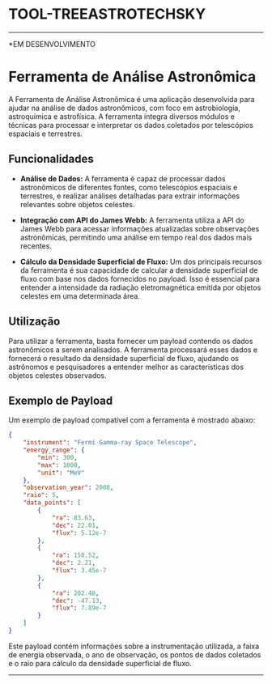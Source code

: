 # TOOL-TREEASTROTECHSKY
---
*EM DESENVOLVIMENTO

# Ferramenta de Análise Astronômica

A Ferramenta de Análise Astronômica é uma aplicação desenvolvida para ajudar na análise de dados astronômicos, com foco em astrobiologia, astroquímica e astrofísica. A ferramenta integra diversos módulos e técnicas para processar e interpretar os dados coletados por telescópios espaciais e terrestres.

## Funcionalidades

- **Análise de Dados:** A ferramenta é capaz de processar dados astronômicos de diferentes fontes, como telescópios espaciais e terrestres, e realizar análises detalhadas para extrair informações relevantes sobre objetos celestes.

- **Integração com API do James Webb:** A ferramenta utiliza a API do James Webb para acessar informações atualizadas sobre observações astronômicas, permitindo uma análise em tempo real dos dados mais recentes.

- **Cálculo da Densidade Superficial de Fluxo:** Um dos principais recursos da ferramenta é sua capacidade de calcular a densidade superficial de fluxo com base nos dados fornecidos no payload. Isso é essencial para entender a intensidade da radiação eletromagnética emitida por objetos celestes em uma determinada área.

## Utilização

Para utilizar a ferramenta, basta fornecer um payload contendo os dados astronômicos a serem analisados. A ferramenta processará esses dados e fornecerá o resultado da densidade superficial de fluxo, ajudando os astrônomos e pesquisadores a entender melhor as características dos objetos celestes observados.

## Exemplo de Payload

Um exemplo de payload compatível com a ferramenta é mostrado abaixo:

```json
{
    "instrument": "Fermi Gamma-ray Space Telescope",
    "energy_range": {
        "min": 300,
        "max": 1000,
        "unit": "MeV"
    },
    "observation_year": 2008,
    "raio": 5,
    "data_points": [
        {
            "ra": 83.63,
            "dec": 22.01,
            "flux": 5.12e-7
        },
        {
            "ra": 150.52,
            "dec": 2.21,
            "flux": 3.45e-7
        },
        {
            "ra": 202.48,
            "dec": -47.13,
            "flux": 7.89e-7
        }
    ]
}
```

Este payload contém informações sobre a instrumentação utilizada, a faixa de energia observada, o ano de observação, os pontos de dados coletados e o raio para cálculo da densidade superficial de fluxo.

---

